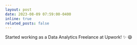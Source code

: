 ```yaml
---
layout: post
date: 2023-08-09 07:59:00-0400
inline: true
related_posts: false
---
```


Started working as a Data Analytics Freelance at Upwork! :sparkles: :smile:
